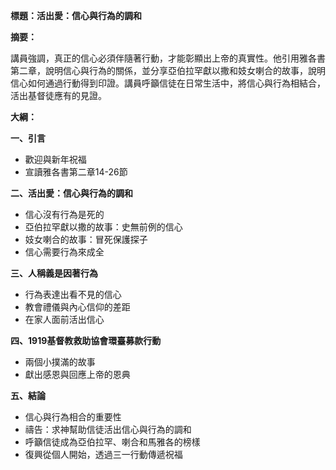 **標題：活出愛：信心與行為的調和**

**摘要：**

講員強調，真正的信心必須伴隨著行動，才能彰顯出上帝的真實性。他引用雅各書第二章，說明信心與行為的關係，並分享亞伯拉罕獻以撒和妓女喇合的故事，說明信心如何通過行動得到印證。講員呼籲信徒在日常生活中，將信心與行為相結合，活出基督徒應有的見證。

**大綱：**

**一、引言**
* 歡迎與新年祝福
* 宣讀雅各書第二章14-26節

**二、活出愛：信心與行為的調和**
* 信心沒有行為是死的
* 亞伯拉罕獻以撒的故事：史無前例的信心
* 妓女喇合的故事：冒死保護探子
* 信心需要行為來成全

**三、人稱義是因著行為**
* 行為表達出看不見的信心
* 教會禮儀與內心信仰的差距
* 在家人面前活出信心

**四、1919基督教救助協會環臺募款行動**
* 兩個小撲滿的故事
* 獻出感恩與回應上帝的恩典

**五、結論**
* 信心與行為相合的重要性
* 禱告：求神幫助信徒活出信心與行為的調和
* 呼籲信徒成為亞伯拉罕、喇合和馬雅各的榜樣
* 復興從個人開始，透過三一行動傳遞祝福
